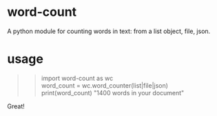 # word-count
A python module for counting words in text: from a list object, file, json. 

# usage
>>import word-count as wc  
>>word_count = wc.word_counter(list|file|json)  
>>print(word_count)
>>"1400 words in your document"

Great!
